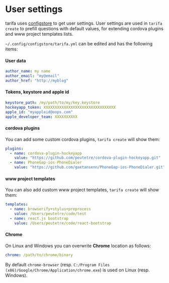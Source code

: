 # User settings

tarifa uses [configstore](https://www.npmjs.org/package/configstore) to get user settings.
User settings are used in `tarifa create` to prefill questions with default values,
for extending cordova plugins and www project templates lists.

`~/.config/configstore/tarifa.yml` can be edited and has the following items:

#### User data

``` yaml
author_name: my name
author_email: "my@email"
author_href: "http://myblog"
```

#### Tokens, keystore and apple id

``` yaml
keystore_path: /my/path/to/my/key.keystore
hockeyapp_token: XXXXXXXXXXXXXXXXXXXXXXXXXXXXXXXX
apple_id: "myappleid@oops.com"
apple_developer_team: XXXXXXXXXX
```

#### cordova plugins

You can add some custom cordova plugins, `tarifa create` will show them:

``` yaml
plugins:
  - name: cordova-plugin-hockeyapp
    value: "https://github.com/peutetre/cordova-plugin-hockeyapp.git"
  - name: PhoneGap-ios-PhoneDialer
    value: "https://github.com/gaetansenn/PhoneGap-ios-PhoneDialer.git"
```

#### www project templates

You can also add custom www project templates, `tarifa create` will show them:

``` yaml
templates:
  - name: browserify+stylus+preprocess
    value: /Users/peutetre/code/test
  - name: react.js bootstrap
    value: /Users/peutetre/code/react-bootstrap
```

#### Chrome

On Linux and Windows you can overwrite **Chrome** location as follows:
``` yaml
chrome: /path/to/chrome/binary
```
By default `chrome-browser` (resp. `C:/Program Files (x86)/Google/Chrome/Application/chrome.exe`) is used on Linux (resp. Windows).
